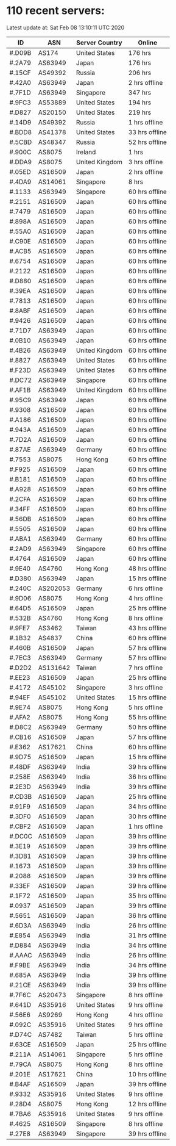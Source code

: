 # 110 recent servers:

Latest update at: Sat Feb 08 13:10:11 UTC 2020

| ID | ASN | Server Country | Online |
| -- | --- | -------------- | ------ |
| #.D09B | AS174 | United States | 176 hrs |
| #.2A79 | AS63949 | Japan | 176 hrs |
| #.15CF | AS49392 | Russia | 206 hrs |
| #.42A0 | AS63949 | Japan | 2 hrs offline |
| #.7F1D | AS63949 | Singapore | 347 hrs |
| #.9FC3 | AS53889 | United States | 194 hrs |
| #.D827 | AS20150 | United States | 219 hrs |
| #.14D9 | AS49392 | Russia | 1 hrs offline |
| #.BDD8 | AS41378 | United States | 33 hrs offline |
| #.5CBD | AS48347 | Russia | 52 hrs offline |
| #.900C | AS8075 | Ireland | 1 hrs |
| #.DDA9 | AS8075 | United Kingdom | 3 hrs offline |
| #.05ED | AS16509 | Japan | 2 hrs offline |
| #.4DA9 | AS14061 | Singapore | 8 hrs |
| #.1133 | AS63949 | Singapore | 60 hrs offline |
| #.2151 | AS16509 | Japan | 60 hrs offline |
| #.7479 | AS16509 | Japan | 60 hrs offline |
| #.898A | AS16509 | Japan | 60 hrs offline |
| #.55A0 | AS16509 | Japan | 60 hrs offline |
| #.C90E | AS16509 | Japan | 60 hrs offline |
| #.ACB5 | AS16509 | Japan | 60 hrs offline |
| #.6754 | AS16509 | Japan | 60 hrs offline |
| #.2122 | AS16509 | Japan | 60 hrs offline |
| #.D880 | AS16509 | Japan | 60 hrs offline |
| #.39EA | AS16509 | Japan | 60 hrs offline |
| #.7813 | AS16509 | Japan | 60 hrs offline |
| #.8ABF | AS16509 | Japan | 60 hrs offline |
| #.9426 | AS16509 | Japan | 60 hrs offline |
| #.71D7 | AS63949 | Japan | 60 hrs offline |
| #.0B10 | AS63949 | Japan | 60 hrs offline |
| #.4B26 | AS63949 | United Kingdom | 60 hrs offline |
| #.8827 | AS63949 | United States | 60 hrs offline |
| #.F23D | AS63949 | United States | 60 hrs offline |
| #.DC72 | AS63949 | Singapore | 60 hrs offline |
| #.AF1B | AS63949 | United Kingdom | 60 hrs offline |
| #.95C9 | AS63949 | Japan | 60 hrs offline |
| #.9308 | AS16509 | Japan | 60 hrs offline |
| #.A186 | AS16509 | Japan | 60 hrs offline |
| #.943A | AS16509 | Japan | 60 hrs offline |
| #.7D2A | AS16509 | Japan | 60 hrs offline |
| #.87AE | AS63949 | Germany | 60 hrs offline |
| #.7553 | AS8075 | Hong Kong | 60 hrs offline |
| #.F925 | AS16509 | Japan | 60 hrs offline |
| #.B181 | AS16509 | Japan | 60 hrs offline |
| #.A928 | AS16509 | Japan | 60 hrs offline |
| #.2CFA | AS16509 | Japan | 60 hrs offline |
| #.34FF | AS16509 | Japan | 60 hrs offline |
| #.56DB | AS16509 | Japan | 60 hrs offline |
| #.5505 | AS16509 | Japan | 60 hrs offline |
| #.ABA1 | AS63949 | Germany | 60 hrs offline |
| #.2AD9 | AS63949 | Singapore | 60 hrs offline |
| #.4764 | AS16509 | Japan | 60 hrs offline |
| #.9E40 | AS4760 | Hong Kong | 48 hrs offline |
| #.D380 | AS63949 | Japan | 15 hrs offline |
| #.240C | AS202053 | Germany | 6 hrs offline |
| #.9D06 | AS8075 | Hong Kong | 4 hrs offline |
| #.64D5 | AS16509 | Japan | 25 hrs offline |
| #.532B | AS4760 | Hong Kong | 8 hrs offline |
| #.9FE7 | AS3462 | Taiwan | 43 hrs offline |
| #.1B32 | AS4837 | China | 60 hrs offline |
| #.460B | AS16509 | Japan | 57 hrs offline |
| #.7EC3 | AS63949 | Germany | 57 hrs offline |
| #.D2D2 | AS131642 | Taiwan | 7 hrs offline |
| #.EE23 | AS16509 | Japan | 25 hrs offline |
| #.4172 | AS45102 | Singapore | 3 hrs offline |
| #.94EF | AS45102 | United States | 15 hrs offline |
| #.9E74 | AS8075 | Hong Kong | 5 hrs offline |
| #.AFA2 | AS8075 | Hong Kong | 55 hrs offline |
| #.D8C2 | AS63949 | Germany | 50 hrs offline |
| #.CB16 | AS16509 | Japan | 57 hrs offline |
| #.E362 | AS17621 | China | 60 hrs offline |
| #.9D75 | AS16509 | Japan | 15 hrs offline |
| #.48DF | AS63949 | India | 39 hrs offline |
| #.258E | AS63949 | India | 36 hrs offline |
| #.2E3D | AS63949 | India | 39 hrs offline |
| #.CD3B | AS16509 | Japan | 25 hrs offline |
| #.91F9 | AS16509 | Japan | 34 hrs offline |
| #.3DF0 | AS16509 | Japan | 30 hrs offline |
| #.CBF2 | AS16509 | Japan | 1 hrs offline |
| #.DC0C | AS16509 | Japan | 39 hrs offline |
| #.3E19 | AS16509 | Japan | 39 hrs offline |
| #.3DB1 | AS16509 | Japan | 39 hrs offline |
| #.1673 | AS16509 | Japan | 39 hrs offline |
| #.2088 | AS16509 | Japan | 39 hrs offline |
| #.33EF | AS16509 | Japan | 39 hrs offline |
| #.1F72 | AS16509 | Japan | 35 hrs offline |
| #.0937 | AS16509 | Japan | 39 hrs offline |
| #.5651 | AS16509 | Japan | 36 hrs offline |
| #.6D3A | AS63949 | India | 26 hrs offline |
| #.E854 | AS63949 | India | 31 hrs offline |
| #.D884 | AS63949 | India | 34 hrs offline |
| #.AAAC | AS63949 | India | 26 hrs offline |
| #.F9BE | AS63949 | India | 34 hrs offline |
| #.685A | AS63949 | India | 39 hrs offline |
| #.21CE | AS63949 | India | 39 hrs offline |
| #.7F6C | AS20473 | Singapore | 8 hrs offline |
| #.641D | AS35916 | United States | 9 hrs offline |
| #.56E6 | AS9269 | Hong Kong | 4 hrs offline |
| #.092C | AS35916 | United States | 9 hrs offline |
| #.D74C | AS7482 | Taiwan | 5 hrs offline |
| #.63CE | AS16509 | Japan | 25 hrs offline |
| #.211A | AS14061 | Singapore | 5 hrs offline |
| #.79CA | AS8075 | Hong Kong | 8 hrs offline |
| #.201E | AS17621 | China | 10 hrs offline |
| #.B4AF | AS16509 | Japan | 39 hrs offline |
| #.9332 | AS35916 | United States | 9 hrs offline |
| #.28D4 | AS8075 | Hong Kong | 12 hrs offline |
| #.7BA6 | AS35916 | United States | 9 hrs offline |
| #.4625 | AS16509 | Singapore | 8 hrs offline |
| #.27E8 | AS63949 | Singapore | 39 hrs offline |

